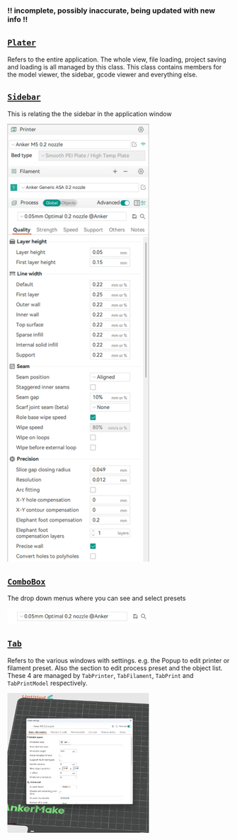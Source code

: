 ### !! incomplete, possibly inaccurate, being updated with new info !!

## [`Plater`](../../src/slic3r/GUI/Frame/Plater.hpp)

Refers to the entire application. The whole view, file loading, project saving and loading is all managed by this class. This class contains members for the model viewer, the sidebar, gcode viewer and everything else.

## [`Sidebar`](../../src/slic3r/GUI/Frame/Plater.hpp)

This is relating the the sidebar in the application window

<img src="../images/full-sidebar.png" alt="Example Image" width="320">

## [`ComboBox`](../../src/slic3r/GUI/Widgets/ComboBox.hpp)

The drop down menus where you can see and select presets

<img src="../images/combobox.png" alt="Example Image" width="320">

## [`Tab`](../../src/slic3r/GUI/Tab.hpp)

Refers to the various windows with settings. e.g. the Popup to edit printer or filament preset. Also the section to edit process preset and the object list. These 4 are managed by `TabPrinter`, `TabFilament`, `TabPrint` and `TabPrintModel` respectively.

<img src="../images/tab-popup.png" alt="Example Image" width="320">
